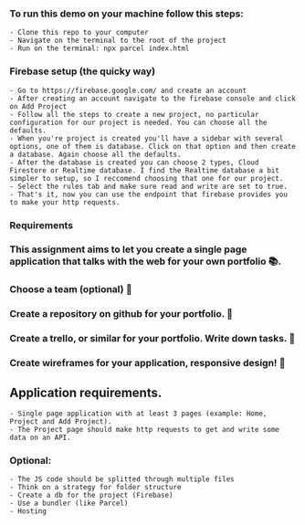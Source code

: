 ### To run this demo on your machine follow this steps:

    - Clone this repo to your computer
    - Navigate on the terminal to the root of the project
    - Run on the terminal: npx parcel index.html

### Firebase setup (the quicky way)
    - Go to https://firebase.google.com/ and create an account
    - After creating an account navigate to the firebase console and click on Add Project
    - Follow all the steps to create a new project, no particular configuration for our project is needed. You can choose all the defaults.
    - When you're project is created you'll have a sidebar with several options, one of them is database. Click on that option and then create a database. Again choose all the defaults.
    - After the database is created you can choose 2 types, Cloud Firestore or Realtime database. I find the Realtime database a bit simpler to setup, so I reccomend choosing that one for our project.
    - Select the rules tab and make sure read and write are set to true.
    - That's it, now you can use the endpoint that firebase provides you to make your http requests.
    

### **Requirements**
### This assignment aims to let you create a single page application that talks with the web for your own portfolio 📚.

### Choose a team (optional) 🙋

### Create a repository on github for your portfolio. 🐎

### Create a trello, or similar for your portfolio. Write down tasks. 🚜

### Create wireframes for your application, responsive design! 🚚

## Application requirements.

    - Single page application with at least 3 pages (example: Home, Project and Add Project).
    - The Project page should make http requests to get and write some data on an API.

### Optional:

    - The JS code should be splitted through multiple files
    - Think on a strategy for folder structure
    - Create a db for the project (Firebase)
    - Use a bundler (like Parcel)
    - Hosting
